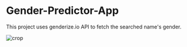# Gender-Predictor-App
This project uses genderize.io API to fetch the searched name's gender.


![crop](https://user-images.githubusercontent.com/58549282/188309219-d918a871-4a2d-4114-9da2-cac08a73d70e.png)
